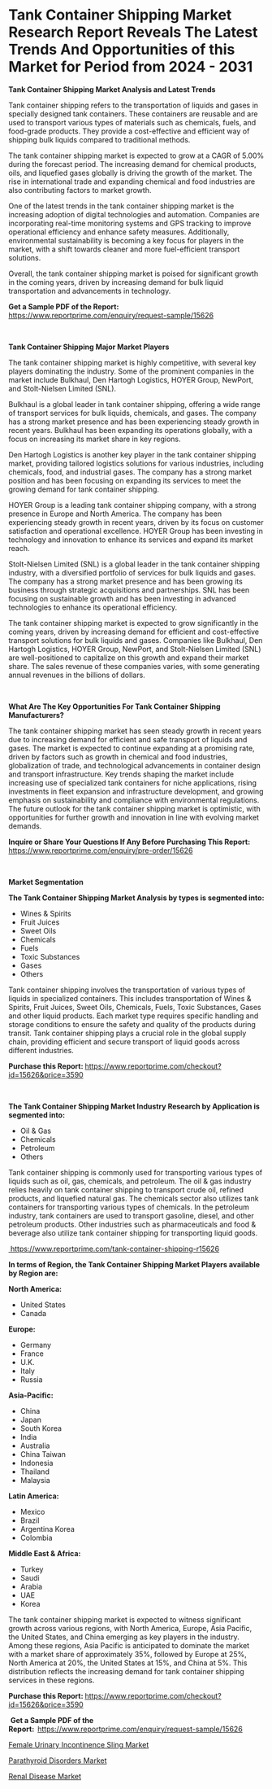 <p><h1>Tank Container Shipping Market Research Report Reveals The Latest Trends And Opportunities of this Market for Period from 2024 - 2031</h1></p><p><strong>Tank Container Shipping Market Analysis and Latest Trends</strong></p>
<p><p>Tank container shipping refers to the transportation of liquids and gases in specially designed tank containers. These containers are reusable and are used to transport various types of materials such as chemicals, fuels, and food-grade products. They provide a cost-effective and efficient way of shipping bulk liquids compared to traditional methods.</p><p>The tank container shipping market is expected to grow at a CAGR of 5.00% during the forecast period. The increasing demand for chemical products, oils, and liquefied gases globally is driving the growth of the market. The rise in international trade and expanding chemical and food industries are also contributing factors to market growth.</p><p>One of the latest trends in the tank container shipping market is the increasing adoption of digital technologies and automation. Companies are incorporating real-time monitoring systems and GPS tracking to improve operational efficiency and enhance safety measures. Additionally, environmental sustainability is becoming a key focus for players in the market, with a shift towards cleaner and more fuel-efficient transport solutions.</p><p>Overall, the tank container shipping market is poised for significant growth in the coming years, driven by increasing demand for bulk liquid transportation and advancements in technology.</p></p>
<p><strong>Get a Sample PDF of the Report:&nbsp;</strong> <a href="https://www.reportprime.com/enquiry/request-sample/15626">https://www.reportprime.com/enquiry/request-sample/15626</a></p>
<p>&nbsp;</p>
<p><strong>Tank Container Shipping Major Market Players</strong></p>
<p><p>The tank container shipping market is highly competitive, with several key players dominating the industry. Some of the prominent companies in the market include Bulkhaul, Den Hartogh Logistics, HOYER Group, NewPort, and Stolt-Nielsen Limited (SNL).</p><p>Bulkhaul is a global leader in tank container shipping, offering a wide range of transport services for bulk liquids, chemicals, and gases. The company has a strong market presence and has been experiencing steady growth in recent years. Bulkhaul has been expanding its operations globally, with a focus on increasing its market share in key regions.</p><p>Den Hartogh Logistics is another key player in the tank container shipping market, providing tailored logistics solutions for various industries, including chemicals, food, and industrial gases. The company has a strong market position and has been focusing on expanding its services to meet the growing demand for tank container shipping.</p><p>HOYER Group is a leading tank container shipping company, with a strong presence in Europe and North America. The company has been experiencing steady growth in recent years, driven by its focus on customer satisfaction and operational excellence. HOYER Group has been investing in technology and innovation to enhance its services and expand its market reach.</p><p>Stolt-Nielsen Limited (SNL) is a global leader in the tank container shipping industry, with a diversified portfolio of services for bulk liquids and gases. The company has a strong market presence and has been growing its business through strategic acquisitions and partnerships. SNL has been focusing on sustainable growth and has been investing in advanced technologies to enhance its operational efficiency.</p><p>The tank container shipping market is expected to grow significantly in the coming years, driven by increasing demand for efficient and cost-effective transport solutions for bulk liquids and gases. Companies like Bulkhaul, Den Hartogh Logistics, HOYER Group, NewPort, and Stolt-Nielsen Limited (SNL) are well-positioned to capitalize on this growth and expand their market share. The sales revenue of these companies varies, with some generating annual revenues in the billions of dollars.</p></p>
<p>&nbsp;</p>
<p><strong>What Are The Key Opportunities For Tank Container Shipping Manufacturers?</strong></p>
<p><p>The tank container shipping market has seen steady growth in recent years due to increasing demand for efficient and safe transport of liquids and gases. The market is expected to continue expanding at a promising rate, driven by factors such as growth in chemical and food industries, globalization of trade, and technological advancements in container design and transport infrastructure. Key trends shaping the market include increasing use of specialized tank containers for niche applications, rising investments in fleet expansion and infrastructure development, and growing emphasis on sustainability and compliance with environmental regulations. The future outlook for the tank container shipping market is optimistic, with opportunities for further growth and innovation in line with evolving market demands.</p></p>
<p><strong>Inquire or Share Your Questions If Any Before Purchasing This Report:</strong> <a href="https://www.reportprime.com/enquiry/pre-order/15626">https://www.reportprime.com/enquiry/pre-order/15626</a></p>
<p>&nbsp;</p>
<p><strong>Market Segmentation</strong></p>
<p><strong>The Tank Container Shipping Market Analysis by types is segmented into:</strong></p>
<p><ul><li>Wines & Spirits</li><li>Fruit Juices</li><li>Sweet Oils</li><li>Chemicals</li><li>Fuels</li><li>Toxic Substances</li><li>Gases</li><li>Others</li></ul></p>
<p><p>Tank container shipping involves the transportation of various types of liquids in specialized containers. This includes transportation of Wines & Spirits, Fruit Juices, Sweet Oils, Chemicals, Fuels, Toxic Substances, Gases and other liquid products. Each market type requires specific handling and storage conditions to ensure the safety and quality of the products during transit. Tank container shipping plays a crucial role in the global supply chain, providing efficient and secure transport of liquid goods across different industries.</p></p>
<p><strong>Purchase this Report:&nbsp;</strong><a href="https://www.reportprime.com/checkout?id=15626&price=3590">https://www.reportprime.com/checkout?id=15626&price=3590</a></p>
<p>&nbsp;</p>
<p><strong>The Tank Container Shipping Market Industry Research by Application is segmented into:</strong></p>
<p><ul><li>Oil & Gas</li><li>Chemicals</li><li>Petroleum</li><li>Others</li></ul></p>
<p><p>Tank container shipping is commonly used for transporting various types of liquids such as oil, gas, chemicals, and petroleum. The oil & gas industry relies heavily on tank container shipping to transport crude oil, refined products, and liquefied natural gas. The chemicals sector also utilizes tank containers for transporting various types of chemicals. In the petroleum industry, tank containers are used to transport gasoline, diesel, and other petroleum products. Other industries such as pharmaceuticals and food & beverage also utilize tank container shipping for transporting liquid goods.</p></p>
<p><a href="https://www.reportprime.com/tank-container-shipping-r15626">&nbsp;https://www.reportprime.com/tank-container-shipping-r15626</a></p>
<p><strong>In terms of Region, the Tank Container Shipping Market Players available by Region are:</strong></p>
<p>
    <p> <strong> North America: </strong>
        <ul>
            <li>United States</li>
            <li>Canada</li>
        </ul>
        </p> 
    <p> <strong> Europe: </strong>
        <ul>
            <li>Germany</li>
            <li>France</li>
            <li>U.K.</li>
            <li>Italy</li>
            <li>Russia</li>
        </ul>
        </p> 
    <p> <strong> Asia-Pacific: </strong>
        <ul>
            <li>China</li>
            <li>Japan</li>
            <li>South Korea</li>
            <li>India</li>
            <li>Australia</li>
            <li>China Taiwan</li>
            <li>Indonesia</li>
            <li>Thailand</li>
            <li>Malaysia</li>
        </ul>
        </p> 
    <p> <strong> Latin America: </strong>
        <ul>
            <li>Mexico</li>
            <li>Brazil</li>
            <li>Argentina Korea</li>
            <li>Colombia</li>
        </ul>
        </p> 
    <p> <strong> Middle East & Africa: </strong>
        <ul>
            <li>Turkey</li>
            <li>Saudi</li>
            <li>Arabia</li>
            <li>UAE</li>
            <li>Korea</li>
        </ul>
    </p>
    </p>
<p><p>The tank container shipping market is expected to witness significant growth across various regions, with North America, Europe, Asia Pacific, the United States, and China emerging as key players in the industry. Among these regions, Asia Pacific is anticipated to dominate the market with a market share of approximately 35%, followed by Europe at 25%, North America at 20%, the United States at 15%, and China at 5%. This distribution reflects the increasing demand for tank container shipping services in these regions.</p></p>
<p><strong>Purchase this Report: </strong><a href="https://www.reportprime.com/checkout?id=15626&price=3590">https://www.reportprime.com/checkout?id=15626&price=3590</a></p>
<p>&nbsp;<strong>Get a Sample PDF of the Report:&nbsp;&nbsp;</strong><a href="https://www.reportprime.com/enquiry/request-sample/15626">https://www.reportprime.com/enquiry/request-sample/15626</a></p>
<p><strong></strong></p>
<p><p><a href="https://medium.com/@maxson5287/evaluating-global-female-urinary-incontinence-sling-market-trends-and-growth-opportunities-by-6f9a57b690ed">Female Urinary Incontinence Sling Market</a></p><p><a href="https://github.com/AnnChovey2023/Market-Research-Report-List-2/blob/main/parathyroid-disorders-market.md">Parathyroid Disorders Market</a></p><p><a href="https://issuu.com/reportprime-2/docs/renal-disease-market-size-2030.pptx">Renal Disease Market</a></p></p>